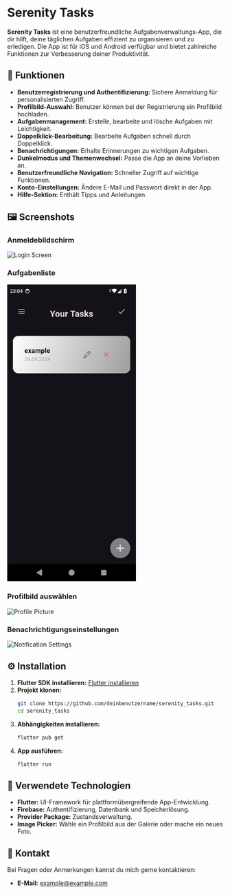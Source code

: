 # Serenity Tasks

**Serenity Tasks** ist eine benutzerfreundliche Aufgabenverwaltungs-App, die dir hilft, deine täglichen Aufgaben effizient zu organisieren und zu erledigen. Die App ist für iOS und Android verfügbar und bietet zahlreiche Funktionen zur Verbesserung deiner Produktivität.

## 📱 Funktionen

- **Benutzerregistrierung und Authentifizierung:** Sichere Anmeldung für personalisierten Zugriff.
- **Profilbild-Auswahl:** Benutzer können bei der Registrierung ein Profilbild hochladen.
- **Aufgabenmanagement:** Erstelle, bearbeite und lösche Aufgaben mit Leichtigkeit.
- **Doppelklick-Bearbeitung:** Bearbeite Aufgaben schnell durch Doppelklick.
- **Benachrichtigungen:** Erhalte Erinnerungen zu wichtigen Aufgaben.
- **Dunkelmodus und Themenwechsel:** Passe die App an deine Vorlieben an.
- **Benutzerfreundliche Navigation:** Schneller Zugriff auf wichtige Funktionen.
- **Konto-Einstellungen:** Ändere E-Mail und Passwort direkt in der App.
- **Hilfe-Sektion:** Enthält Tipps und Anleitungen.

## 🖼️ Screenshots

### Anmeldebildschirm
<img src="assets/images/screenshots/login_screen.jpg" alt="Login Screen" width="300">

### Aufgabenliste
<img src="assets/images/screenshots/task_list.jpeg" alt="Task List" width="300">

### Profilbild auswählen
<img src="assets/images/screenshots/profile_picture.jpg" alt="Profile Picture" width="300">

### Benachrichtigungseinstellungen
<img src="assets/images/screenshots/notification_settings.jpg" alt="Notification Settings" width="300">

## ⚙️ Installation

1. **Flutter SDK installieren:** [Flutter installieren](https://flutter.dev/docs/get-started/install)
2. **Projekt klonen:**
    ```bash
    git clone https://github.com/deinbenutzername/serenity_tasks.git
    cd serenity_tasks
    ```
3. **Abhängigkeiten installieren:**
    ```bash
    flutter pub get
    ```
4. **App ausführen:**
    ```bash
    flutter run
    ```

## 🔧 Verwendete Technologien

- **Flutter:** UI-Framework für plattformübergreifende App-Entwicklung.
- **Firebase:** Authentifizierung, Datenbank und Speicherlösung.
- **Provider Package:** Zustandsverwaltung.
- **Image Picker:** Wähle ein Profilbild aus der Galerie oder mache ein neues Foto.

## 📧 Kontakt

Bei Fragen oder Anmerkungen kannst du mich gerne kontaktieren:
- **E-Mail:** [example@example.com](mailto:example@example.com)
